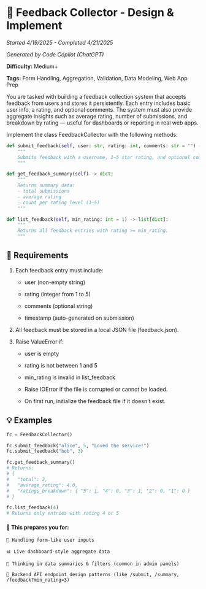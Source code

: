# 🧩 Feedback Collector - Design & Implement

*Started 4/19/2025 - Completed 4/21/2025*

*Generated by Code Copilot (ChatGPT)*

**Difficulty:** Medium+

**Tags:** Form Handling, Aggregation, Validation, Data Modeling, Web App Prep

You are tasked with building a feedback collection system that accepts feedback from users and stores it persistently. Each entry includes basic user info, a rating, and optional comments. The system must also provide aggregate insights such as average rating, number of submissions, and breakdown by rating — useful for dashboards or reporting in real web apps.

Implement the class FeedbackCollector with the following methods:

```python
def submit_feedback(self, user: str, rating: int, comments: str = "") -> None:
    """
    Submits feedback with a username, 1–5 star rating, and optional comments.
    """

def get_feedback_summary(self) -> dict:
    """
    Returns summary data:
    - total submissions
    - average rating
    - count per rating level (1–5)
    """

def list_feedback(self, min_rating: int = 1) -> list[dict]:
    """
    Returns all feedback entries with rating >= min_rating.
    """
```
## 📝 Requirements

1. Each feedback entry must include:

    - user (non-empty string)

    - rating (integer from 1 to 5)

    - comments (optional string)

    - timestamp (auto-generated on submission)

2. All feedback must be stored in a local JSON file (feedback.json).

3. Raise ValueError if:

    - user is empty

    - rating is not between 1 and 5

    - min_rating is invalid in list_feedback

    - Raise IOError if the file is corrupted or cannot be loaded.

    - On first run, initialize the feedback file if it doesn't exist.

## 💡 Examples

```python
fc = FeedbackCollector()

fc.submit_feedback("alice", 5, "Loved the service!")
fc.submit_feedback("bob", 3)

fc.get_feedback_summary()
# Returns:
# {
#   "total": 2,
#   "average_rating": 4.0,
#   "ratings_breakdown": { "5": 1, "4": 0, "3": 1, "2": 0, "1": 0 }
# }

fc.list_feedback(4)
# Returns only entries with rating 4 or 5
``` 

#### 🎯 This prepares you for:

    🧾 Handling form-like user inputs

    📊 Live dashboard-style aggregate data

    🧠 Thinking in data summaries & filters (common in admin panels)

    🧰 Backend API endpoint design patterns (like /submit, /summary, /feedback?min_rating=3)

